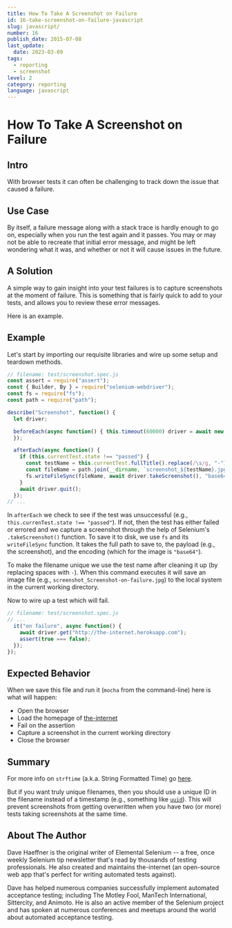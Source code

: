 ```yaml
---
title: How To Take A Screenshot on Failure
id: 16-take-screenshot-on-failure-javascript
slug: javascript/
number: 16
publish_date: 2015-07-08
last_update: 
  date: 2023-03-09
tags:
  - reporting
  - screenshot
level: 2
category: reporting
language: javascript
---
```


# How To Take A Screenshot on Failure

## Intro

With browser tests it can often be challenging to track down the issue that caused a failure.

## Use Case

By itself, a failure message along with a stack trace is hardly enough to go on, especially when you run the test again and it passes. You may or may not be able to recreate that initial error message, and might be left wondering what it was, and whether or not it will cause issues in the future.

## A Solution

A simple way to gain insight into your test failures is to capture screenshots at the moment of failure. This is something that is fairly quick to add to your tests, and allows you to review these error messages.

Here is an example.

## Example

Let's start by importing our requisite libraries and wire up some setup and teardown methods.

```javascript
// filename: test/screenshot.spec.js
const assert = require("assert");
const { Builder, By } = require("selenium-webdriver");
const fs = require("fs");
const path = require("path");

describe("Screenshot", function() {
  let driver;

  beforeEach(async function() { this.timeout(60000) driver = await new Builder().forBrowser("chrome").build();
  });

  afterEach(async function() {
    if (this.currentTest.state !== "passed") {
      const testName = this.currentTest.fullTitle().replace(/\s/g, "-");
      const fileName = path.join(__dirname, `screenshot_${testName}.jpg`);
      fs.writeFileSync(fileName, await driver.takeScreenshot(), "base64");
    }
    await driver.quit();
  });
// ...
```

In `afterEach` we check to see if the test was unsuccessful (e.g., `this.currenTest.state !== "passed"`). If not, then the test has either failed or errored and we capture a screenshot through the help of Selenium's `.takeScreenshot()` function. To save it to disk, we use `fs` and its `writeFileSync` function. It takes the full path to save to, the payload (e.g., the screenshot), and the encoding (which for the image is `"base64"`).

To make the filename unique we use the test name after cleaning it up (by replacing spaces with `-`). When this command executes it will save an image file (e.g., `screenshot_Screenshot-on-failure.jpg`) to the local system in the current working directory.

Now to wire up a test which will fail.

```javascript
// filename: test/screenshot.spec.js
// ...
  it("on failure", async function() {
    await driver.get("http://the-internet.herokuapp.com");
    assert(true === false);
  });
});
```

## Expected Behavior

When we save this file and run it (`mocha` from the command-line) here is what will happen:

+ Open the browser
+ Load the homepage of [the-internet](http://github.com/tourdedave/the-internet)
+ Fail on the assertion
+ Capture a screenshot in the current working directory
+ Close the browser

## Summary

For more info on `strftime` (a.k.a. String Formatted Time) go [here](http://apidock.com/ruby/DateTime/strftime).

But if you want truly unique filenames, then you should use a unique ID in the filename instead of a timestamp (e.g., something like [`uuid`](https://github.com/assaf/uuid)). This will prevent screenshots from getting overwritten when you have two (or more) tests taking screenshots at the same time.

## About The Author

Dave Haeffner is the original writer of Elemental Selenium -- a free, once weekly Selenium tip newsletter that's read by thousands of testing professionals. He also created and maintains the-internet (an open-source web app that's perfect for writing automated tests against).

Dave has helped numerous companies successfully implement automated acceptance testing; including The Motley Fool, ManTech International, Sittercity, and Animoto. He is also an active member of the Selenium project and has spoken at numerous conferences and meetups around the world about automated acceptance testing.
